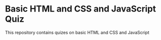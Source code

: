 # Basic HTML and CSS and JavaScript Quiz

This repository contains quizes on basic HTML and CSS and JavaScript
